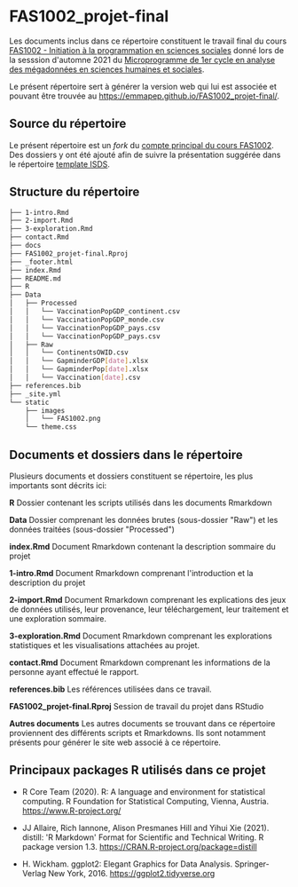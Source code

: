 # FAS1002_projet-final

Les documents inclus dans ce répertoire constituent le travail final du
cours [FAS1002 - Initiation à la programmation en sciences
sociales](https://admission.umontreal.ca/cours-et-horaires/cours/fas-1002/) donné 
lors de la sesssion d'automne 2021 du [Microprogramme de 1er cycle en analyse des
mégadonnées en sciences humaines et
sociales](https://admission.umontreal.ca/programmes/microprogramme-de-1er-cycle-en-analyse-des-megadonnees-en-sciences-humaines-et-sociales/structure-du-programme/).

Le présent répertoire sert à générer la version web qui lui est associée et
pouvant être trouvée au <https://emmapep.github.io/FAS1002_projet-final/>.

## Source du répertoire
Le présent répertoire est un *fork* du [compte principal du cours FAS1002](https://github.com/FAS1002/FAS1002_projet-final). 
Des dossiers y ont été ajouté afin de suivre la présentation suggérée dans le répertoire [template
ISDS](https://github.com/osumontreal/template_r). 

## Structure du répertoire

``` bash
├── 1-intro.Rmd
├── 2-import.Rmd
├── 3-exploration.Rmd
├── contact.Rmd
├── docs
├── FAS1002_projet-final.Rproj
├── _footer.html
├── index.Rmd
├── README.md
├── R
├── Data
│   ├── Processed
│   │   └── VaccinationPopGDP_continent.csv
│   │   └── VaccinationPopGDP_monde.csv
│   │   └── VaccinationPopGDP_pays.csv
│   │   └── VaccinationPopGDP_pays.csv
│   ├── Raw
│   │   └── ContinentsOWID.csv
│   │   └── GapminderGDP[date].xlsx
│   │   └── GapminderPop[date].xlsx
│   │   └── Vaccination[date].csv
├── references.bib
├── _site.yml
└── static
    ├── images
    │   └── FAS1002.png
    └── theme.css
```
## Documents et dossiers dans le répertoire
Plusieurs documents et dossiers constituent se répertoire, les plus importants sont décrits ici:  

**R**
Dossier contenant les scripts utilisés dans les documents Rmarkdown

**Data**
Dossier comprenant les données brutes (sous-dossier "Raw") et les données traitées (sous-dossier "Processed")

**index.Rmd**
Document Rmarkdown contenant la description sommaire du projet

**1-intro.Rmd**
Document Rmarkdown comprenant l'introduction et la description du projet

**2-import.Rmd**
Document Rmarkdown comprenant les explications des jeux de données utilisés, 
leur provenance, leur téléchargement, leur traitement et une exploration sommaire.

**3-exploration.Rmd**
Document Rmarkdown comprenant les explorations statistiques et les visualisations
attachées au projet. 

**contact.Rmd**
Document Rmarkdown comprenant les informations de la personne ayant effectué le rapport. 

**references.bib**
Les références utilisées dans ce travail.

**FAS1002_projet-final.Rproj**
Session de travail du projet dans RStudio

**Autres documents**
Les autres documents se trouvant dans ce répertoire proviennent des différents scripts et Rmarkdowns. 
Ils sont notamment présents pour générer le site web associé à ce répertoire.

## Principaux packages R utilisés dans ce projet

-   R Core Team (2020). R: A language and environment for statistical
    computing. R Foundation for Statistical Computing, Vienna, Austria.
    <https://www.R-project.org/>

-   JJ Allaire, Rich Iannone, Alison Presmanes Hill and Yihui Xie (2021).
    distill: 'R Markdown' Format for Scientific and Technical Writing. R
    package version 1.3. <https://CRAN.R-project.org/package=distill>

-   H. Wickham. ggplot2: Elegant Graphics for Data Analysis. Springer-Verlag
    New York, 2016. <https://ggplot2.tidyverse.org>
